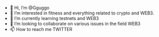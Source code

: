 - 👋 Hi, I’m @Gguggo
- 👀 I’m interested in fitness and everything related to crypto and WEB3.
- 🌱 I’m currently learning testnets and WEB3
- 💞️ I’m looking to collaborate on various issues in the field WEB3
- 📫 How to reach me TWITTER
<!---
Gguggo/Gguggo is a ✨ special ✨ repository because its `README.md` (this file) appears on your GitHub profile.
You can click the Preview link to take a look at your changes.
--->
